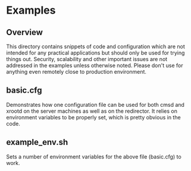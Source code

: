 # Examples
## Overview
This directory contains snippets of code and configuration which are not intended for any practical applications but should only be used for trying things out. Security, scalability and other important issues are not addressed in the examples unless otherwise noted. Please don't use for anything even remotely close to production environment.

## basic.cfg
Demonstrates how one configuration file can be used for both cmsd and xrootd on the server machines as well as on the redirector. It relies on environment variables to be properly set, which is pretty obvious in the code.

## example_env.sh
Sets a number of environment variables for the above file (basic.cfg) to work.





